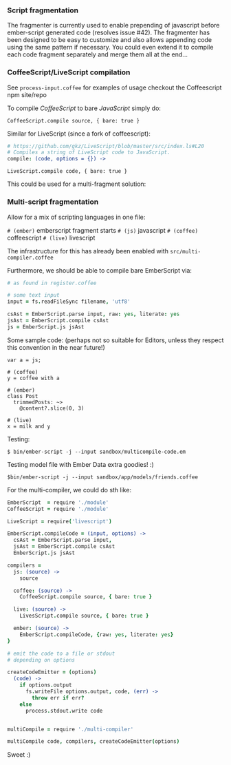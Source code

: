 ### Script fragmentation

The fragmenter is currently used to enable prepending of javascript before ember-script generated code (resolves issue #42). The fragmenter has been designed to be easy to customize and also allows appending code using the same pattern if necessary. You could even extend it to compile each code fragment separately and merge them all at the end... 

### CoffeeScript/LiveScript compilation

See `process-input.coffee` for examples of usage checkout the Coffeescript npm site/repo

To compile *CoffeeScript* to bare *JavaScript* simply do:

`CoffeeScript.compile source, { bare: true }`

Similar for LiveScript (since a fork of coffeescript):

```coffeescript
# https://github.com/gkz/LiveScript/blob/master/src/index.ls#L20
# Compiles a string of LiveScript code to JavaScript.
compile: (code, options = {}) ->    
```

`LiveScript.compile code, { bare: true }`

This could be used for a multi-fragment solution:

### Multi-script fragmentation

Allow for a mix of scripting languages in one file:

`# (ember)` emberscript fragment starts
`# (js)` javascript
`# (coffee)` coffeescript
`# (live)` livescript

The infrastructure for this has already been enabled with `src/multi-compiler.coffee`

Furthermore, we should be able to compile bare EmberScript via:

```coffeescript
# as found in register.coffee

# some text input
input = fs.readFileSync filename, 'utf8'

csAst = EmberScript.parse input, raw: yes, literate: yes
jsAst = EmberScript.compile csAst
js = EmberScript.js jsAst
```

Some sample code: (perhaps not so suitable for Editors, unless they respect this convention in the near future!)

```
var a = js;

# (coffee)
y = coffee with a

# (ember)
class Post
  trimmedPosts: ~>
    @content?.slice(0, 3)

# (live)
x = milk and y
```

Testing:

`$ bin/ember-script -j --input sandbox/multicompile-code.em`

Testing model file with Ember Data extra goodies! :)

`$bin/ember-script -j --input sandbox/app/models/friends.coffee`

For the multi-compiler, we could do sth like:

```coffeescript
EmberScript  = require './module'
CoffeeScript = require './module'

LiveScript = require('livescript')

EmberScript.compileCode = (input, options) ->
  csAst = EmberScript.parse input, 
  jsAst = EmberScript.compile csAst
  EmberScript.js jsAst

compilers =
  js: (source) ->
    source

  coffee: (source) ->
    CoffeeScript.compile source, { bare: true }

  live: (source) ->
    LivesScript.compile source, { bare: true }

  ember: (source) ->
    EmberScript.compileCode, {raw: yes, literate: yes}
}

# emit the code to a file or stdout
# depending on options

createCodeEmitter = (options)
  (code) ->
    if options.output    
      fs.writeFile options.output, code, (err) ->
        throw err if err?
    else
      process.stdout.write code


multiCompile = require './multi-compiler'

multiCompile code, compilers, createCodeEmitter(options)
```

Sweet :)
